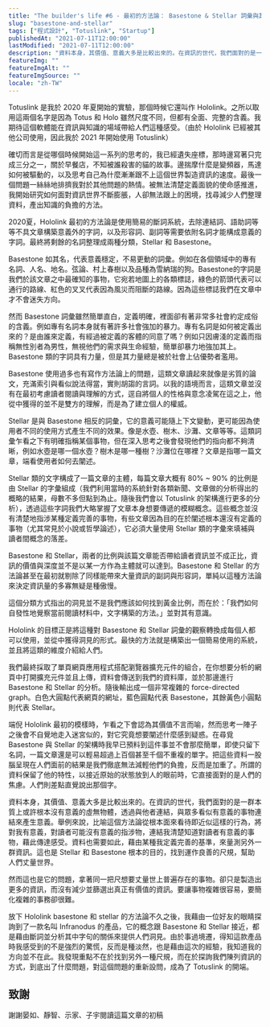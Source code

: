 ```yaml
---
title: "The builder's life #6 - 最初的方法論： Basestone & Stellar 詞彙與其比例帶來的洞見"
slug: "basestone-and-stellar"
tags: ["程式設計", "Totuslink", "Startup"]
publishedAt: "2021-07-11T12:00:00"
lastModified: "2021-07-11T12:00:00"
description: "資料本身，其價值、意義大多是比較出來的。在資訊的世代，我們面對的是一群本質上或許根本沒有意義的虛無物體，透過與他者連結，與眾多看似有意義的事物連結來產生意義"
featureImg: ""
featureImgAlt: ""
featureImgSource: ""
locale: "zh-TW"
---
```


Totuslink 是我於 2020 年夏開始的實驗，那個時候它還叫作 Hololink。之所以取用這兩個名字是因為 Totus 和 Holo 雖然尺度不同，但都有全面、完整的含義。我期待這個軟體能在資訊與知識的場域帶給人們這種感受。（由於 Hololink 已經被其他公司使用，因此我於 2021 年開始使用 Totuslink）

確切而言是從哪個時候開始這一系列的思考的，我已經遺失座標，那時邊寫著只完成三分之一，關於早餐店，不知被誰殺害的貓的故事。邊揣摩什麼是變頻器，馬達如何被驅動的，以及思考自己為什麼漸漸跟不上這個世界製造資訊的速度。最後一個問題一絲絲地排擠我對於其他問題的熱情。被無法清楚定義面貌的使命感推進，我開始研究如何面對資訊世界不斷膨脹，人卻無法跟上的困境，找尋減少人們整理資料，產出知識的負擔的方法。

2020夏，Hololink 最初的方法論是使用簡易的斷詞系統，去除連結詞、語助詞等等不具文章構築意義外的字詞，以及形容詞、副詞等需要依附名詞才能構成意義的字詞。最終將剩餘的名詞整理成兩種分類，Stellar 和 Basestone。

Basestone 如其名，代表意義穩定，不易更動的詞彙。例如在各個領域中的專有名詞、人名、地名。弦論、村上春樹以及品種為雪納瑞的狗。Basestone的字詞是我們於該文章之中最確知的事物，它宛若地圖上的各類標誌，綠色的箭頭代表可以通行的路線、紅色的叉叉代表因為風災而阻斷的路線。因為這些標誌我們在文章中才不會迷失方向。

然而 Basestone 詞彙雖然簡單直白，定義明確，裡面卻有著非常多社會約定成俗的含義。例如專有名詞本身就有著許多社會強加的暴力。專有名詞是如何被定義出來的？是由誰來定義，有經過被定義的客體的同意了嗎？例如只因膚淺的定義而指稱無性別者為男性，無視他們的需求與生命經驗，簡單卻暴力地強加其上。Basestone 類的字詞具有力量，但是其力量總是被於社會上佔優勢者濫用。

Basestone 使用過多也有寫作方法論上的問題，這類文章讀起來就像是劣質的論文，充滿索引與看似說法得當，實則胡謅的言詞。以我的語境而言，這類文章並沒有在最初考慮讀者閱讀與理解的方式，逕自將個人的性格與意念凌駕在這之上，他從中獲得的並不是雙方的理解，而是為了建立個人的權威。

Stellar 是與 Basestone 相反的詞彙，它的意義可能隨上下文變動，更可能因為使用者不同的使用方式產生不同的效果。像是水壺、樹木、沙灘、文章等等。這類詞彙乍看之下有明確指稱某個事物，但在深入思考之後會發現他們的指向都不夠清晰，例如水壺是哪一個水壺？樹木是哪一種樹？沙灘位在哪裡？文章是指哪一篇文章，端看使用者如何去闡述。

Stellar 類的文字構成了一篇文章的主體，每篇文章大概有 80% ~ 90% 的比例是由 Stellar 的字彙組成（我們利用當時的系統針對各類新聞、文章做的分析得出的概略的結果，母數不多但點到為止。隨後我們會以 Totuslink 的架構進行更多的分析），透過這些字詞我們大略掌握了文章本身想要傳遞的模糊概念。這些概念並沒有清楚地指涉某種定義完善的事物，有些文章因為目的在於闡述根本還沒有定義的事物（尤其常見於小說或哲學論述），它必須大量使用 Stellar 類的字彙來填補與讀者間概念的落差。

Basestone 和 Stellar，兩者的比例與該篇文章能否帶給讀者資訊並不成正比，資訊的價值與深度並不是以某一方作為主體就可以達到。Basestone 和 Stellar 的方法論甚至在最初就剔除了同樣能帶來大量資訊的副詞與形容詞，單純以這種方法論來決定資訊量的多寡無疑是種傲慢。

這個分類方式指出的洞見並不是我們應該如何找到黃金比例，而在於：「我們如何自發性地覺察當前閱讀材料中，文字構築的方法。」並對其有意識。

Hololink 的目標正是將這種對 Basestone 和 Stellar 詞彙的觀察轉換成每個人都可以使用，並從中獲得洞見的形式。最快的方法就是構築出一個簡易使用的系統，並且將這類的維度介紹給人們。

我們最終採取了單頁網頁應用程式搭配瀏覽器擴充元件的組合，在你想要分析的網頁中打開擴充元件並且上傳，資料會傳送到我們的資料庫，並於那邊進行 Basestone 和 Stellar 的分析。隨後輸出成一個非常複雜的 force-directed graph。白色大圓點代表網頁的網址，藍色圓點代表 Basestone，其餘黃色小圓點則代表 Stellar。


端倪 Hololink 最初的模樣時，乍看之下會認為其價值不言而喻，然而思考一陣子之後會不自覺地走入迷宮似的，對它究竟想要闡述什麼感到疑惑。在尋覓 Basestone 與 Stellar 的架構時我早已預料到這件事並不會那麼簡單，即使只留下名詞，一篇文章還是可以輕易超過上百個甚至千個不重複的單字。把這些資料一股腦呈現在人們面前的結果是我們徹底無法減輕他們的負擔，反而是加重了。所謂的資料保留了他的特性，以接近原始的狀態放到人的眼前時，它直接面對的是人們的焦慮。人們則差點直覺說出那個字。

資料本身，其價值、意義大多是比較出來的。在資訊的世代，我們面對的是一群本質上或許根本沒有意義的虛無物體，透過與他者連結，與眾多看似有意義的事物連結來產生意義。舉例來說，比喻這個方法論從根本面來看待即近似這樣的行為，將對我有意義，對讀者可能沒有意義的指涉物，連結我清楚知道對讀者有意義的事物，藉此傳達感受。資料也需要如此，藉由某種我定義完善的基準，來量測另外一群資訊。這也是 Stellar 和 Basestone 根本的目的，找到運作良善的尺規，幫助人們丈量世界。

然而這也是它的問題，拿著同一把尺想要丈量世上普遍存在的事物。卻只是製造出更多的資訊，而沒有減少並篩選出真正有價值的資訊。要讓事物複雜很容易，要簡化複雜的事務卻很難。

放下 Hololink basestone 和 stellar 的方法論不久之後，我藉由一位好友的眼睛探詢到了一款名叫 Infranodus 的產品，它的概念跟 Basestone 和 Stellar 接近，都是藉由斷詞並分析其中字句的關係來提供人們洞見。由於事過境遷，得知這款產品時我感受到的不是強烈的驚慌，反而是種淡然，也是藉由這次的經驗，我知道我的方向並不在此。我發現重點不在於找到另外一種尺規，而在於探詢我們陳列資訊的方式，到底出了什麼問題，對這個問題的重新設問，成為了 Totuslink 的開端。

## 致謝

謝謝晏如、靜智、示家、子宇閱讀這篇文章的初稿


